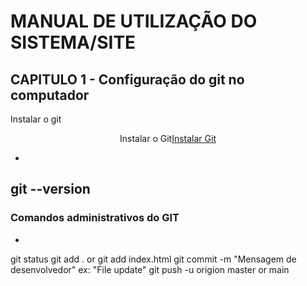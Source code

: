 # MANUAL DE UTILIZAÇÃO DO SISTEMA/SITE
## CAPITULO 1 - Configuração do git no computador
Instalar o git
 <p align="center">
    Instalar o Git<a href="https://git-scm.com/book/pt-br/v2/Come%C3%A7ando-Configura%C3%A7%C3%A3o-Inicial-do-Git" target="blank">Instalar Git</a>
    </p>

-
git --version
-

### Comandos administrativos do GIT

-

git status
git add . or git add index.html
git commit -m "Mensagem de desenvolvedor" ex: "File update"
git push -u origion master or main